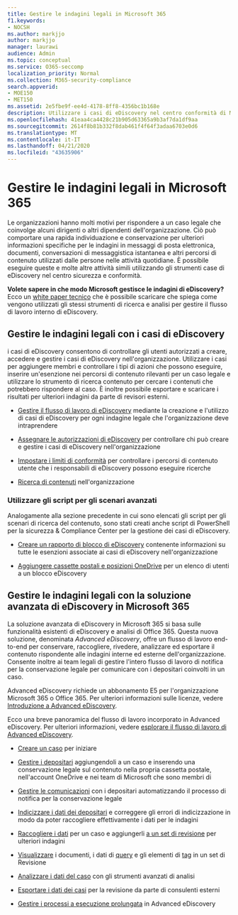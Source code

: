 ```yaml
---
title: Gestire le indagini legali in Microsoft 365
f1.keywords:
- NOCSH
ms.author: markjjo
author: markjjo
manager: laurawi
audience: Admin
ms.topic: conceptual
ms.service: O365-seccomp
localization_priority: Normal
ms.collection: M365-security-compliance
search.appverid:
- MOE150
- MET150
ms.assetid: 2e5fbe9f-ee4d-4178-8ff8-4356bc1b168e
description: Utilizzare i casi di eDiscovery nel centro conformità di Microsoft 365 per gestire le indagini legali dell'organizzazione. Se si dispone di un abbonamento E5, è possibile analizzare ulteriormente i dati del caso utilizzando l'analisi del testo, l'apprendimento automatico e le funzionalità di codifica predittiva di Advanced eDiscovery.
ms.openlocfilehash: 41eaa4ca4428c21b905d63365a9b3af7da1df9aa
ms.sourcegitcommit: 2614f8b81b332f8dab461f4f64f3adaa6703e0d6
ms.translationtype: MT
ms.contentlocale: it-IT
ms.lasthandoff: 04/21/2020
ms.locfileid: "43635906"
---
```

# <a name="manage-legal-investigations-in-microsoft-365"></a>Gestire le indagini legali in Microsoft 365

Le organizzazioni hanno molti motivi per rispondere a un caso legale che coinvolge alcuni dirigenti o altri dipendenti dell'organizzazione. Ciò può comportare una rapida individuazione e conservazione per ulteriori informazioni specifiche per le indagini in messaggi di posta elettronica, documenti, conversazioni di messaggistica istantanea e altri percorsi di contenuto utilizzati dalle persone nelle attività quotidiane. È possibile eseguire queste e molte altre attività simili utilizzando gli strumenti case di eDiscovery nel centro sicurezza e conformità.
  
**Volete sapere in che modo Microsoft gestisce le indagini di eDiscovery?** Ecco un [white paper tecnico](https://go.microsoft.com/fwlink/?linkid=852161) che è possibile scaricare che spiega come vengono utilizzati gli stessi strumenti di ricerca e analisi per gestire il flusso di lavoro interno di eDiscovery.
   
## <a name="manage-legal-investigations-with-ediscovery-cases"></a>Gestire le indagini legali con i casi di eDiscovery

i casi di eDiscovery consentono di controllare gli utenti autorizzati a creare, accedere e gestire i casi di eDiscovery nell'organizzazione. Utilizzare i casi per aggiungere membri e controllare i tipi di azioni che possono eseguire, inserire un'esenzione nei percorsi di contenuto rilevanti per un caso legale e utilizzare lo strumento di ricerca contenuto per cercare i contenuti che potrebbero rispondere al caso. È inoltre possibile esportare e scaricare i risultati per ulteriori indagini da parte di revisori esterni.
  
- [Gestire il flusso di lavoro di eDiscovery](ediscovery-cases.md) mediante la creazione e l'utilizzo di casi di eDiscovery per ogni indagine legale che l'organizzazione deve intraprendere 
    
- [Assegnare le autorizzazioni di eDiscovery](assign-ediscovery-permissions.md) per controllare chi può creare e gestire i casi di eDiscovery nell'organizzazione 
    
- [Impostare i limiti di conformità](tagging-and-assessment-in-advanced-ediscovery.md) per controllare i percorsi di contenuto utente che i responsabili di eDiscovery possono eseguire ricerche 
    
- [Ricerca di contenuti](search-for-content.md) nell'organizzazione 
    
### <a name="use-scripts-for-advanced-scenarios"></a>Utilizzare gli script per gli scenari avanzati

Analogamente alla sezione precedente in cui sono elencati gli script per gli scenari di ricerca del contenuto, sono stati creati anche script di PowerShell per la sicurezza & Compliance Center per la gestione dei casi di eDiscovery.
  
- [Creare un rapporto di blocco di eDiscovery](create-a-report-on-holds-in-ediscovery-cases.md) contenente informazioni su tutte le esenzioni associate ai casi di eDiscovery nell'organizzazione 
    
- [Aggiungere cassette postali e posizioni OneDrive](use-a-script-to-add-users-to-a-hold-in-ediscovery.md) per un elenco di utenti a un blocco eDiscovery 
  
## <a name="manage-legal-investigations-with-the-advanced-ediscovery-solution-in-microsoft-365"></a>Gestire le indagini legali con la soluzione avanzata di eDiscovery in Microsoft 365

La soluzione avanzata di eDiscovery in Microsoft 365 si basa sulle funzionalità esistenti di eDiscovery e analisi di Office 365. Questa nuova soluzione, denominata *Advanced eDiscovery*, offre un flusso di lavoro end-to-end per conservare, raccogliere, rivedere, analizzare ed esportare il contenuto rispondente alle indagini interne ed esterne dell'organizzazione. Consente inoltre ai team legali di gestire l'intero flusso di lavoro di notifica per la conservazione legale per comunicare con i depositari coinvolti in un caso.

Advanced eDiscovery richiede un abbonamento E5 per l'organizzazione Microsoft 365 o Office 365. Per ulteriori informazioni sulle licenze, vedere [Introduzione a Advanced eDiscovery](get-started-with-advanced-ediscovery.md#step-1-verify-and-assign-appropriate-licenses).

Ecco una breve panoramica del flusso di lavoro incorporato in Advanced eDiscovery. Per ulteriori informazioni, vedere [esplorare il flusso di lavoro di Advanced eDiscovery](get-started-with-advanced-ediscovery.md#explore-the-advanced-ediscovery-workflow).

- [Creare un caso](create-new-ediscovery-case.md) per iniziare

- [Gestire i depositari](managing-custodians.md) aggiungendoli a un caso e inserendo una conservazione legale sul contenuto nella propria cassetta postale, nell'account OneDrive e nei team di Microsoft che sono membri di

- [Gestire le comunicazioni](managing-custodian-communications.md) con i depositari automatizzando il processo di notifica per la conservazione legale

- [Indicizzare i dati dei depositari](processing-data-for-case.md) e correggere gli errori di indicizzazione in modo da poter raccogliere effettivamente i dati per le indagini

- [Raccogliere i dati](collecting-data-for-ediscovery.md) per un caso e aggiungerli [a un set di revisione](collecting-data-for-ediscovery.md#adding-search-results-to-a-review-set) per ulteriori indagini

- [Visualizzare](view-documents-in-review-set.md) i documenti, i dati di [query](review-set-search.md) e gli elementi di [tag](tagging-documents.md) in un set di Revisione

- [Analizzare i dati del caso](analyzing-data-in-review-set.md) con gli strumenti avanzati di analisi

- [Esportare i dati dei casi](exporting-data-ediscover20.md) per la revisione da parte di consulenti esterni

- [Gestire i processi a esecuzione prolungata](managing-jobs-ediscovery20.md) in Advanced eDiscovery
